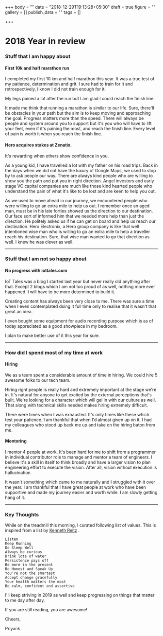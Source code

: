 +++
body = ""
date = "2018-12-29T19:13:28+05:30"
draft = true
figure = ""
gallery = []
publish_data = ""
tags = []

+++
# 2018 Year in review

### Stuff that I am happy about

#### First 10k and half marathon run

I completed my first 10 km and half marathon this year. It was a true test of my patience, determination and grit. I sure had to train for it and retrospectively, I know I did not train enough for it.

My legs pained a lot after the run but I am glad I could reach the finish line.

It made me think that running a marathon is similar to our life. Sure, there'll be obstacles in your path but the aim is to keep moving and approaching the goal. Progress matters more than the speed. There will always be people and system around you to support but it's you who will have to lift your feet, even if it's paining the most, and reach the finish line. Every level of pain is worth it when you reach the finish line.

#### Hero acquires stakes at Zenatix.

It's rewarding when others show confidence in you.

As a young kid, I have travelled a lot with my father on his road trips. Back in the days when we did not have the luxury of Google Maps, we used to stop by to ask people our way. There are always kind people who are willing to show you the path and put you in right direction. Angel investors and early stage VC capital companies are much like those kind hearted people who understand the pain of what it's like to be lost and are keen to help you out.

As we used to move ahead in our journey, we encountered people who were willing to go an extra mile to help us out. I remember once an aged man, must be in his late forties showed us the direction to our destination. Our face sort of informed him that we needed more help than just the direction. He politely asked us if he can get on board and help us reach our destination. Hero Electronix, a Hero group company is like that well intentioned wise man who is willing to go an extra mile to help a traveller reach his destination. Sure, that wise man wanted to go that direction as well. I knew he was clever as well.

***

### Stuff that I am not so happy about

#### No progress with iottales.com

IoT Tales was a blog I started last year but never really did anything after that. Except 2 blogs which I am not too proud of as well, nothing more ever happened. I will have to be more determined to build it.

Creating content has always been very close to me. There was sure a time when I even contemplated doing it full time only to realise that it wasn't that great an idea.

I even bought some equipment for audio recording purpose which is as of today appreciated as a good showpiece in my bedroom.

I plan to make better use of it this year for sure.

***

### How did I spend most of my time at work

#### Hiring

We as a team spent a considerable amount of time in hiring. We could hire 5 awesome folks to our tech team. 

Hiring right people is really hard and extremely important at the stage we're in. It's natural for anyone to get excited by the external perceptions that's built. We're looking for a character which will gel in with our culture as well. That along with technical skills needed makes hiring extremely difficult.

There were times when I was exhausted. It's only times like these which test your patience.  I am thankful that when I'd almost given up on it, I had my colleagues who stood up back me up and take on the hiring baton from me.

#### Mentoring

I mentor 4 people at work. It's been hard for me to shift from a programmer in individual contributor role to manage and mentor a team of engineers. I believe it's a skill in itself to think broadly and have a larger vision to plan engineering effort to execute the vision. After all, vision without execution is hallucination.

It wasn't something which came to me naturally and I struggled with it over the year. I am thankful that I have great people at work who have been supportive and made my journey easier and worth while. I am slowly getting hang of it.

***

### Key Thoughts

While on the treadmill this morning, I curated following list of values. This is inspired from a list by [Kenneth Reitz](https://www.kennethreitz.org/values/) . 

    Listen
    Keep Running
    Do Sleep Well
    Always be curious
    Drink lots of water
    Persistence pays off
    Be more in the present
    Be Honest and Speak Up
    You're not the smartest
    Accept change gracefully
    Your health matters the most
    Be calm, confident and assertive

  
I'll keep striving in 2019 as well and keep progressing on things that matter to me day after day. 

If you are still reading, you are awesome!

Cheers,

Priyank